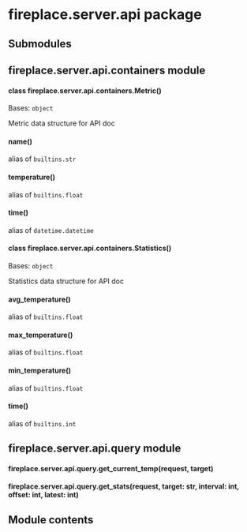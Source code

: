 # fireplace.server.api package

## Submodules

## fireplace.server.api.containers module


#### class fireplace.server.api.containers.Metric()
Bases: `object`

Metric data structure for API doc


#### name()
alias of `builtins.str`


#### temperature()
alias of `builtins.float`


#### time()
alias of `datetime.datetime`


#### class fireplace.server.api.containers.Statistics()
Bases: `object`

Statistics data structure for API doc


#### avg_temperature()
alias of `builtins.float`


#### max_temperature()
alias of `builtins.float`


#### min_temperature()
alias of `builtins.float`


#### time()
alias of `builtins.int`

## fireplace.server.api.query module


#### fireplace.server.api.query.get_current_temp(request, target)

#### fireplace.server.api.query.get_stats(request, target: str, interval: int, offset: int, latest: int)
## Module contents
